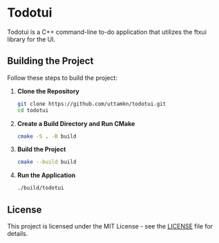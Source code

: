 # Todotui

Todotui is a C++ command-line to-do application that utilizes the ftxui library for the UI.

## Building the Project

Follow these steps to build the project:

1. **Clone the Repository**

   ```bash
   git clone https://github.com/uttamkn/todotui.git
   cd todotui
   ```

2. **Create a Build Directory and Run CMake**

   ```bash
   cmake -S . -B build
   ```

3. **Build the Project**

   ```bash
   cmake --build build
   ```

4. **Run the Application**

   ```bash
   ./build/todotui
   ```

## License

This project is licensed under the MIT License - see the [LICENSE](LICENSE) file for details.
